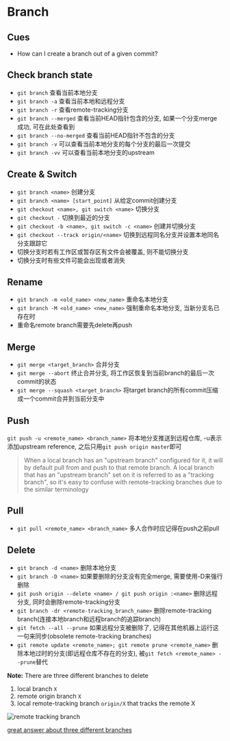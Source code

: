 # Branch

## Cues
* How can I create a branch out of a given commit?

## Check branch state
* `git branch` 查看当前本地分支
* `git branch -a` 查看当前本地和远程分支
* `git branch -r` 查看remote-tracking分支
* `git branch --merged` 查看当前HEAD指针包含的分支, 如果一个分支merge成功, 可在此处查看到
* `git branch --no-merged` 查看当前HEAD指针不包含的分支
* `git branch -v` 可以查看当前本地分支的每个分支的最后一次提交
* `git branch -vv` 可以查看当前本地分支的upstream

## Create & Switch
* `git branch <name>` 创建分支
* `git branch <name> [start_point]` 从给定commit创建分支
* `git checkout <name>, git switch <name>` 切换分支
* `git checkout -` 切换到最近的分支
* `git checkout -b <name>, git switch -c <name>` 创建并切换分支
* `git checkout --track origin/<name>` 切换到远程同名分支并设置本地同名分支跟踪它
* 切换分支时若有工作区或暂存区有文件会被覆盖, 则不能切换分支
* 切换分支时有些文件可能会出现或者消失

## Rename
* `git branch -m <old_name> <new_name>` 重命名本地分支
* `git branch -M <old_name> <new_name>` 强制重命名本地分支, 当新分支名已存在时
* 重命名remote branch需要先delete再push

## Merge
* `git merge <target_branch>` 合并分支
* `git merge --abort` 终止合并分支, 将工作区恢复到当前branch的最后一次commit的状态
* `git merge --squash <target_branch>` 将target branch的所有commit压缩成一个commit合并到当前分支中

## Push
`git push -u <remote_name> <branch_name>` 将本地分支推送到远程仓库, -u表示添加upstream reference, 之后只用`git push origin master`即可

> When a local branch has an "upstream branch" configured for it, it will by default pull from and push to that remote branch.
> A local branch that has an "upstream branch" set on it is referred to as a "tracking branch", so it's easy to confuse with
> remote-tracking branches due to the similar terminology

## Pull
* `git pull <remote_name> <branch_name>` 多人合作时应记得在push之前pull

## Delete
* `git branch -d <name>` 删除本地分支
* `git branch -D <name>` 如果要删除的分支没有完全merge, 需要使用-D来强行删除
* `git push origin --delete <name> / git push origin :<name>` 删除远程分支, 同时会删除remote-tracking分支
* `git branch -dr <remote-tracking_branch_name>` 删除remote-tracking branch(连接本地branch和远程branch的追踪branch) 
* `git fetch --all --prune` 如果远程分支被删除了, 记得在其他机器上运行这一句来同步(obsolete remote-tracking branches)
* `git remote update <remote_name>; git remote prune <remote_name>` 删除本地过时的分支(即远程仓库不存在的分支), 被`git fetch <remote_name> --prune`替代

**Note:**
There are three different branches to delete
1. local branch `X`
2. remote origin branch `X`
3. local remote-tracking branch `origin/X` that tracks the remote X

![remote tracking branch](https://gitee.com/againxx/image-storage/raw/master/images/NLAqw.png)

[great answer about three different branches](https://stackoverflow.com/a/23961231)
